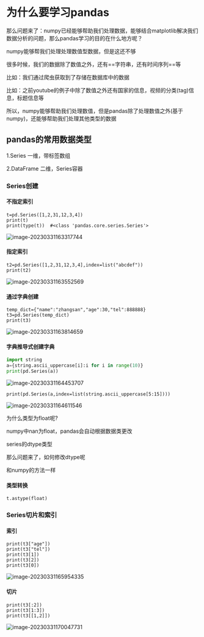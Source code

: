 # 为什么要学习pandas

那么问题来了：numpy已经能够帮助我们处理数据，能够结合matplotlib解决我们数据分析的问题，那么pandas学习的目的在什么地方呢？

 numpy能够帮我们处理处理数值型数据，但是这还不够

很多时候，我们的数据除了数值之外，还有==字符串，还有时间序列==等

比如：我们通过爬虫获取到了存储在数据库中的数据

比如：之前youtube的例子中除了数值之外还有国家的信息，视频的分类(tag)信息，标题信息等

所以，numpy能够帮助我们处理数值，但是pandas除了处理数值之外(基于numpy)，还能够帮助我们处理其他类型的数据



## pandas的常用数据类型

1.Series 一维，带标签数组

2.DataFrame 二维，Series容器

### Series创建

#### 不指定索引

```
t=pd.Series([1,2,31,12,3,4])
print(t)
print(type(t))  #<class 'pandas.core.series.Series'>
```

![image-20230331163317744](C:\Users\gaofan\AppData\Roaming\Typora\typora-user-images\image-20230331163317744.png)

#### 指定索引

```
t2=pd.Series([1,2,31,12,3,4],index=list("abcdef"))
print(t2)
```

![image-20230331163552569](C:\Users\gaofan\AppData\Roaming\Typora\typora-user-images\image-20230331163552569.png)

#### 通过字典创建

```
temp_dict={"name":"zhangsan","age":30,"tel":888888}
t3=pd.Series(temp_dict)
print(t3)
```

![image-20230331163814659](C:\Users\gaofan\AppData\Roaming\Typora\typora-user-images\image-20230331163814659.png)

#### 字典推导式创建字典

```python
import string
a={string.ascii_uppercase[i]:i for i in range(10)}
print(pd.Series(a))
```

![image-20230331164453707](C:\Users\gaofan\AppData\Roaming\Typora\typora-user-images\image-20230331164453707.png)

```
print(pd.Series(a,index=list(string.ascii_uppercase[5:15])))
```

![image-20230331164611546](C:\Users\gaofan\AppData\Roaming\Typora\typora-user-images\image-20230331164611546.png)

为什么类型为float呢?

numpy中nan为float，pandas会自动根据数据类更改

series的dtype类型

那么问题来了，如何修改dtype呢

和numpy的方法一样

#### 类型转换

```
t.astype(float)
```

### Series切片和索引

#### 索引

```
print(t3["age"])
print(t3["tel"])
print(t3[1])
print(t3[2])
print(t3[0])
```

![image-20230331165954335](C:\Users\gaofan\AppData\Roaming\Typora\typora-user-images\image-20230331165954335.png)

#### 切片

```
print(t3[:2])
print(t3[1:3])
print(t3[[1,2]])
```

![image-20230331170047731](C:\Users\gaofan\AppData\Roaming\Typora\typora-user-images\image-20230331170047731.png)